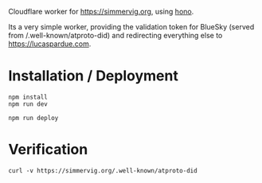 Cloudflare worker for https://simmervig.org, using [hono](https://hono.dev).

Its a very simple worker, providing the validation token for BlueSky (served
from /.well-known/atproto-did) and redirecting everything else to
https://lucaspardue.com.

# Installation / Deployment

```
npm install
npm run dev
```

```
npm run deploy
```

# Verification

```
curl -v https://simmervig.org/.well-known/atproto-did
```